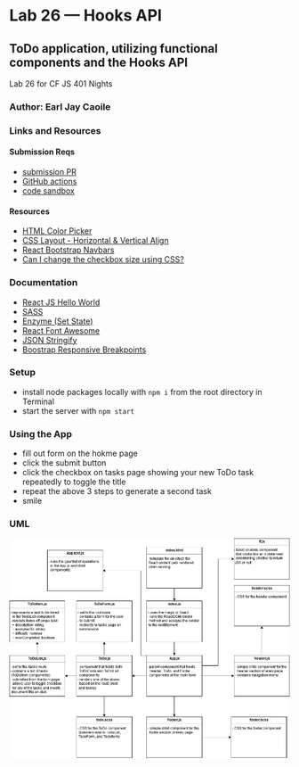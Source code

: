 # Lab 26 — Hooks API

## ToDo application, utilizing functional components and the Hooks API

Lab 26 for CF JS 401 Nights

### Author: Earl Jay Caoile

### Links and Resources

#### Submission Reqs

- [submission PR](https://github.com/earljay-caoile-401-advanced-javascript/hooks-todo/pull/1)
- [GitHub actions](https://github.com/earljay-caoile-401-advanced-javascript/hooks-todo/actions)
- [code sandbox](https://codesandbox.io/s/github/earljay-caoile-401-advanced-javascript/hooks-todo/tree/lab-26)

#### Resources

- [HTML Color Picker](https://www.w3schools.com/colors/colors_picker.asp)
- [CSS Layout - Horizontal & Vertical Align](https://www.w3schools.com/csS/css_align.asp)
- [React Bootstrap Navbars](https://react-bootstrap.github.io/components/navbar/)
- [Can I change the checkbox size using CSS?](https://stackoverflow.com/questions/306924/can-i-change-the-checkbox-size-using-css)

### Documentation

- [React JS Hello World](https://reactjs.org/docs/hello-world.html)
- [SASS](https://sass-lang.com/)
- [Enzyme (Set State)](https://enzymejs.github.io/enzyme/docs/api/ReactWrapper/setState.html)
- [React Font Awesome](https://github.com/FortAwesome/react-fontawesome)
- [JSON Stringify](https://developer.mozilla.org/en-US/docs/Web/JavaScript/Reference/Global_Objects/JSON/stringify)
- [Boostrap Responsive Breakpoints](https://getbootstrap.com/docs/4.1/layout/overview/#responsive-breakpoints)

### Setup

- install node packages locally with `npm i` from the root directory in Terminal
- start the server with `npm start`

### Using the App

- fill out form on the hokme page
- click the submit button
- click the checkbox on tasks page showing your new ToDo task repeatedly to toggle the title
- repeat the above 3 steps to generate a second task
- smile

### UML

![UML Image](lab-26-uml.png)
